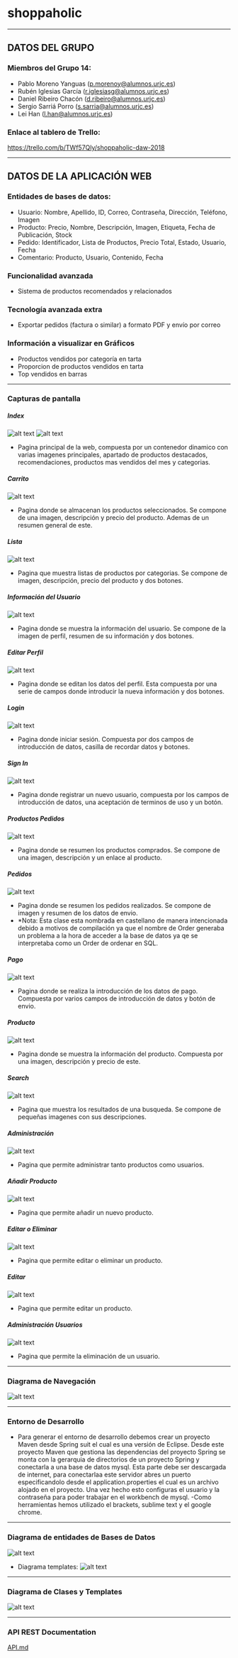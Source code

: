 # shoppaholic
-------------------------------------------------------------------------------

## DATOS DEL GRUPO
### Miembros del Grupo 14:
- Pablo Moreno Yanguas (p.morenoy@alumnos.urjc.es)
- Rubén Iglesias García (r.iglesiasg@alumnos.urjc.es)
- Daniel Ribeiro Chacón (d.ribeiro@alumnos.urjc.es)
- Sergio Sarriá Porro (s.sarria@alumnos.urjc.es)
- Lei Han (l.han@alumnos.urjc.es)

### Enlace al tablero de Trello: 
https://trello.com/b/TWf57Qly/shoppaholic-daw-2018

-------------------------------------------------------------------------------

## DATOS DE LA APLICACIÓN WEB
### Entidades de bases de datos:
- Usuario: Nombre, Apellido, ID, Correo, Contraseña, Dirección, Teléfono, Imagen
- Producto: Precio, Nombre, Descripción, Imagen, Etiqueta, Fecha de Publicación, Stock
- Pedido: Identificador, Lista de Productos, Precio Total, Estado, Usuario, Fecha
- Comentario: Producto, Usuario, Contenido, Fecha

### Funcionalidad avanzada
- Sistema de productos recomendados y relacionados

### Tecnología avanzada extra
- Exportar pedidos (factura o similar) a formato PDF y envío por correo

### Información a visualizar en Gráficos
- Productos vendidos por categoría en tarta
- Proporcion de productos vendidos en tarta
- Top vendidos en barras

-------------------------------------------------------------------------------

### Capturas de pantalla

##### Index

![alt text](https://github.com/pablothatsall/shoppaholic/blob/master/capturas/index.png)
![alt text](https://github.com/pablothatsall/shoppaholic/blob/master/capturas/index%202.png)

- Pagina principal de la web, compuesta por un contenedor dinamico con varias imagenes principales, apartado de productos destacados, recomendaciones, productos mas vendidos del mes y categorias.


##### Carrito

![alt text](https://github.com/pablothatsall/shoppaholic/blob/master/capturas/carrito.png)

- Pagina donde se almacenan los productos seleccionados. Se compone de una imagen, descripción y precio del producto. Ademas de un resumen general de este.

##### Lista

![alt text](https://github.com/pablothatsall/shoppaholic/blob/master/capturas/lista.png)

- Pagina que muestra listas de productos por categorias. Se compone de imagen, descripción,  precio del producto y dos botones. 

##### Información del Usuario

![alt text](https://github.com/pablothatsall/shoppaholic/blob/master/capturas/usuario.png)

- Pagina donde se muestra la información del usuario. Se compone de la imagen de perfil, resumen de su información y dos botones.

##### Editar Perfil

![alt text](https://github.com/pablothatsall/shoppaholic/blob/master/capturas/edPerfil.png)

- Pagina donde se editan los datos del perfil. Esta compuesta por una serie de campos donde introducir la nueva información y dos botones.

##### Login

![alt text](https://github.com/pablothatsall/shoppaholic/blob/master/capturas/login.png)

- Pagina donde iniciar sesión. Compuesta por dos campos de introducción de datos, casilla de recordar datos y botones.

##### Sign In

![alt text](https://github.com/pablothatsall/shoppaholic/blob/master/capturas/registro.png)

- Pagina donde registrar un nuevo usuario, compuesta por los campos de introducción de datos, una aceptación de terminos de uso y un botón.

##### Productos Pedidos

![alt text](https://github.com/pablothatsall/shoppaholic/blob/master/capturas/productosPedidos.png)

- Pagina donde se resumen los productos comprados. Se compone de una imagen, descripción y un enlace al producto.

##### Pedidos

![alt text](https://github.com/pablothatsall/shoppaholic/blob/master/capturas/pedidos.png)

- Pagina donde se resumen los pedidos realizados. Se compone de imagen y resumen de los datos de envio.
- *Nota: Esta clase esta nombrada en castellano de manera intencionada debido a motivos de compilación ya que el nombre de Order generaba un problema a la hora de acceder a la base de datos ya qe se interpretaba como un Order de ordenar en SQL.


##### Pago

![alt text](https://github.com/pablothatsall/shoppaholic/blob/master/capturas/pago.png)

- Pagina donde se realiza la introducción de los datos de pago. Compuesta por varios campos de introducción de datos y botón de envio.

##### Producto

![alt text](https://github.com/pablothatsall/shoppaholic/blob/master/capturas/producto.png)

- Pagina donde se muestra la información del producto. Compuesta por una imagen, descripción y precio de este.

##### Search

![alt text](https://github.com/pablothatsall/shoppaholic/blob/master/capturas/search.png)

- Pagina que muestra los resultados de una busqueda. Se compone de pequeñas imagenes con sus descripciones.

##### Administración

![alt text](https://github.com/pablothatsall/shoppaholic/blob/master/capturas/administration.png)

- Pagina que permite administrar tanto productos como usuarios.

##### Añadir Producto

![alt text](https://github.com/pablothatsall/shoppaholic/blob/master/capturas/add.png)

- Pagina que permite añadir un nuevo producto.

##### Editar o Eliminar

![alt text](https://github.com/pablothatsall/shoppaholic/blob/master/capturas/editOrDelete.png)

- Pagina que permite editar o eliminar un producto.

##### Editar

![alt text](https://github.com/pablothatsall/shoppaholic/blob/master/capturas/edit.png)

- Pagina que permite editar un producto.

##### Administración Usuarios

![alt text](https://github.com/pablothatsall/shoppaholic/blob/master/capturas/manage.png)

- Pagina que permite la eliminación de un usuario.


-------------------------------------------------------------------------------

### Diagrama de Navegación

![alt text](https://github.com/pablothatsall/shoppaholic/blob/master/capturas/diagrama.png)

-------------------------------------------------------------------------------

### Entorno de Desarrollo

- Para generar el entorno de desarrollo debemos crear un proyecto Maven desde Spring suit el cual es una versión de Eclipse. Desde este proyecto Maven que gestiona las dependencias del proyecto Spring se monta con la gerarquia de directorios de un proyecto Spring y conectarla a una base de datos mysql. Esta parte debe ser descargada de internet, para conectarlaa este servidor abres un puerto especificandolo desde el application.properties el cual es un archivo alojado en el proyecto. Una vez hecho esto configuras el usuario y la contraseña para poder trabajar en el workbench de mysql.
-Como herramientas hemos utilizado el brackets, sublime text y el google chrome.

-------------------------------------------------------------------------------


### Diagrama de entidades de Bases de Datos

![alt text](https://github.com/pablothatsall/shoppaholic/blob/master/capturas/entidades.png)
- Diagrama templates:
![alt text](https://github.com/pablothatsall/shoppaholic/blob/master/capturas/diagramaTemplates.png)

-------------------------------------------------------------------------------


### Diagrama de Clases y Templates

![alt text](https://github.com/pablothatsall/shoppaholic/blob/master/capturas/diagramaClases.png)


-------------------------------------------------------------------------------


### API REST Documentation
[API.md](https://github.com/pablothatsall/shoppaholic/blob/master/API.md "API.md")
